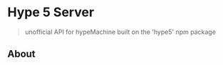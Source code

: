 #  Hype 5 Server

> unofficial API for hypeMachine built on the &#39;hype5&#39; npm package

## About

